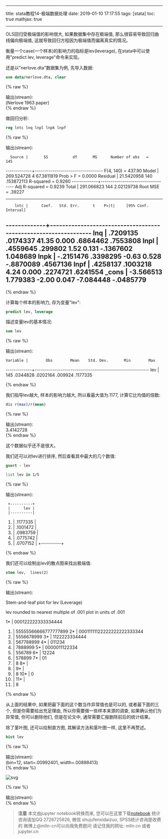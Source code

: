 
---
title: stata教程14-极端数据处理
date: 2019-01-10 17:17:55
tags: [stata]
toc: true
mathjax: true

---


<span></span>
<!-- more -->

OLS回归受极端值的影响很大, 如果数据集中存在极端值, 那么很容易导致回归曲线偏向极端值, 这就导致回归方程因为极端值而偏离真实的情况。

衡量一个case(一个样本)的影响力的指标是lev(leverage), 在stata中可以使用"predict lev, leverage"命令来实现。

还是以"nerlove.dta"数据集为例, 先导入数据:


```stata
use data/nerlove.dta, clear
```

{% raw %}
<div class="output" contenteditable="true">
输出(stream):<br>
(Nerlove 1963 paper)

</div>
{% endraw %}

做回归分析:


```stata
reg lntc lnq lnpl lnpk lnpf
```

{% raw %}
<div class="output" contenteditable="true">
输出(stream):<br>

      Source |       SS           df       MS      Number of obs   =       145
-------------+----------------------------------   F(4, 140)       =    437.90
       Model |  269.524728         4  67.3811819   Prob > F        =    0.0000
    Residual |  21.5420958       140  .153872113   R-squared       =    0.9260
-------------+----------------------------------   Adj R-squared   =    0.9239
       Total |  291.066823       144  2.02129738   Root MSE        =    .39227

------------------------------------------------------------------------------
        lntc |      Coef.   Std. Err.      t    P>|t|     [95% Conf. Interval]
-------------+----------------------------------------------------------------
         lnq |   .7209135   .0174337    41.35   0.000     .6864462    .7553808
        lnpl |   .4559645    .299802     1.52   0.131    -.1367602    1.048689
        lnpk |  -.2151476   .3398295    -0.63   0.528    -.8870089    .4567136
        lnpf |   .4258137   .1003218     4.24   0.000     .2274721    .6241554
       _cons |  -3.566513   1.779383    -2.00   0.047    -7.084448   -.0485779
------------------------------------------------------------------------------

</div>
{% endraw %}

计算每个样本的影响力, 存为变量"lev":


```stata
predict lev, leverage
```

描述变量lev的基本情况:


```stata
sum lev
```

{% raw %}
<div class="output" contenteditable="true">
输出(stream):<br>

    Variable |        Obs        Mean    Std. Dev.       Min        Max
-------------+---------------------------------------------------------
         lev |        145    .0344828    .0202164    .009924   .1177335

</div>
{% endraw %}

我们指导lev越大, 样本的影响力越大, 所以看最大值为.1177, 计算它比均值的倍数:


```stata
dis r(max)/r(mean)
```

{% raw %}
<div class="output" contenteditable="true">
输出(stream):<br>
3.4142728

</div>
{% endraw %}

这个数据似乎还不是很大。

我们还可以对lev进行排序, 然后查看其中最大的几个数值:


```stata
gsort - lev
```


```stata
list lev in 1/5
```

{% raw %}
<div class="output" contenteditable="true">
输出(stream):<br>

     +----------+
     |      lev |
     |----------|
  1. | .1177335 |
  2. | .1001472 |
  3. | .0983759 |
  4. | .0775742 |
  5. | .0707152 |
     +----------+

</div>
{% endraw %}

我们还可以绘制出lev的散点图来找出极端值:


```stata
stem lev,  lines(2)
```

{% raw %}
<div class="output" contenteditable="true">
输出(stream):<br>

Stem-and-leaf plot for lev (Leverage)

lev rounded to nearest multiple of .001
plot in units of .001

   1* | 000122222333334444
   1. | 55555566666777777899
   2* | 00011111122222222222333344
   2. | 5556678999
   3* | 1122223334444
   3. | 567788999
   4* | 011234
   4. | 7888999
   5* | 0000011122334
   5. | 556789
   6* | 12224
   6. | 578899
   7* | 01
   7. | 8
   8* | 
   8. | 
   9* | 
   9. | 8
  10* | 0
  10. | 
  11* | 
  11. | 8

</div>
{% endraw %}

从上面的结果中, 如果把最下面的这个数当作异常值也是可以的, 或者最下面的三个, 但是你需要给出充足理由, 所以你需要做一些样本来源的调查, 如果确认他们为异常值, 你可以删除他们, 但是在论文中, 通常需要汇报删除前后的统计结果。

除了茎叶图, 还可以绘制直方图, 其解读方法和茎叶图一样, 这里不再赘述。


```stata
hist lev
```

{% raw %}
<div class="output" contenteditable="true">
输出(stream):<br>
(bin=12, start=.00992401, width=.00898413)

</div>
{% endraw %}


![svg](output_21_1.svg)


{% raw %}
<div class="output" contenteditable="true">
输出(stream):<br>




</div>
{% endraw %}


> **注意**
> 本文由jupyter notebook转换而来, 您可以在这里下载[notebook](stata教程14-极端数据处理.ipynb)
> 统计咨询请加QQ 2726725926, 微信 shujufenxidaizuo,  SPSS统计咨询是收费的
> 微博上@mlln-cn可以向我免费题问
> 请记住我的网址: mlln.cn 或者 jupyter.cn
